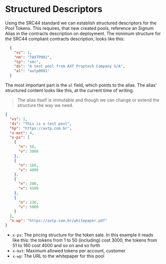 # Structured Descriptors

Using the SRC44 standard we can establish structured descriptors for the Pool Tokens.
This requires, that new created pools, reference an Signum Alias in the contracts description on deployment. The minimum structure for the SRC44 compliant contracts description, looks like this:

```json
  {
    "vs": 1,
    "nm": "TAXTP001",
    "tp": "smc",
    "ds": "A test pool from AXT Proptech Company S/A",
    "al": "axtp0001"
  }

```

The most important part is the `al` field, which points to the alias. The alias' structured content looks like this, at the current time of writing.

> The alias itself is immutable and though we can change or extend the structure the way we need.


```json
{
  "vs": 1,
  "ds": "This is a test pool",
  "hp": "https://axtp.com.br",
  "x-mxt": 4,
  "x-ps": [
    {
      "n": 50,
      "v": 3000
    },
    {
      "n": 160,
      "v": 4000
    },
    {
      "n": 200,
      "v": 4500
    },
    {
      "n": 230,
      "v": 5000
    }
  ],
  "x-wp": "https://axtp.com.br/whitepaper.pdf"
}
```

- `x-ps`: The pricing structure for the token sale. In this example it reads like this: the tokens from 1 to 50 (including) cost 3000, the tokens from 51 to 160 cost 4000 and so on and so forth
- `x-mxt`: Maximum allowed tokens per account, customer
- `x-wp`: The URL to the whitepaper for this pool

